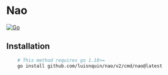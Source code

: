# Nao

[![Go](https://github.com/luisnquin/nao/actions/workflows/go.yml/badge.svg)](https://github.com/luisnquin/nao/actions/workflows/go.yml)

## Installation

```bash
    # This method requires go 1.18>=
    go install github.com/luisnquin/nao/v2/cmd/nao@latest
```
